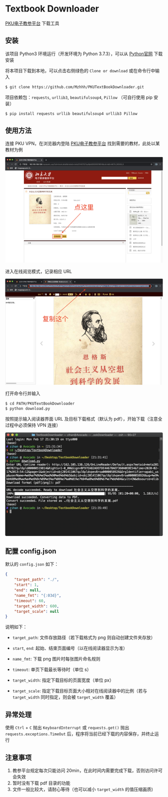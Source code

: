# Textbook Downloader

[PKU电子教参平台](http://162.105.138.126/Usp/) 下载工具



## 安装

该项目 Python3 环境运行（开发环境为 Python 3.7.3），可以从 [Python官网](https://www.python.org) 下载安装

将本项目下载到本地，可以点击右侧绿色的 `Clone or download` 或在命令行中输入 

```bash
$ git clone https://github.com/Mzhhh/PKUTextBookDownloader.git
```

项目依赖包：`requests`, `urllib3`, `beautifulsoup4`, `Pillow` （可自行使用 pip 安装）

```bash
$ pip install requests urllib beautifulsoup4 urllib3 Pillow
```



## 使用方法

连接 PKU VPN，在浏览器内登陆 [PKU电子教参平台](http://162.105.138.126/Usp/) 找到需要的教材，此处以某教材为例

![demo1](img/demo1.png)

进入在线阅览模式，记录相应 URL

![demo2](./img/demo2.png)

打开命令行并输入

```bash
$ cd PATH/PKUTextBookDownloader
$ python download.py
```

按照提示输入阅读器界面 URL 及目标下载格式（默认为 pdf），开始下载（注意全过程中必须保持 VPN 连接）

![demo3](./img/demo3.png)



## 配置 config.json

默认的 `config.json` 如下：

```json
{
    "target_path": "./",
    "start": 1,
    "end": null,
    "name_fmt": "{:03d}",
    "timeout": 60,
    "target_width": 600,
    "target_scale": null
}
```

说明如下：

* `target_path`: 文件存放路径（若下载格式为 png 则自动创建文件夹存放）

* `start`, `end`: 起始、结束页面编号（以在线阅读器显示为准）

* `name_fmt`: 下载 png 图片时每张图片命名规则
* `timeout`: 单页下载最长等待时（单位 s）

* `target_width`: 指定下载目标的页面宽度（单位 px）
* `target_scale`: 指定下载目标页面大小相对在线阅读器中的比例（若与 `target_width` 同时指定，则会被 `target_width` 覆盖）



## 异常处理

使用 `Ctrl` + `C` 抛出 `KeyboardInterrupt` 或 `requests.get()` 抛出 `requests.exceptions.TimeOut` 后，程序将当前已经下载的内容保存，并终止运行



## 注意事项

1. 教参平台规定每次只能访问 20min，在此时间内需要完成下载，否则访问许可会失效
2. 暂时没有下载 pdf 目录的功能
3. 文件一般比较大，请耐心等待（也可以减小 `target_width` 的值压缩画质)

